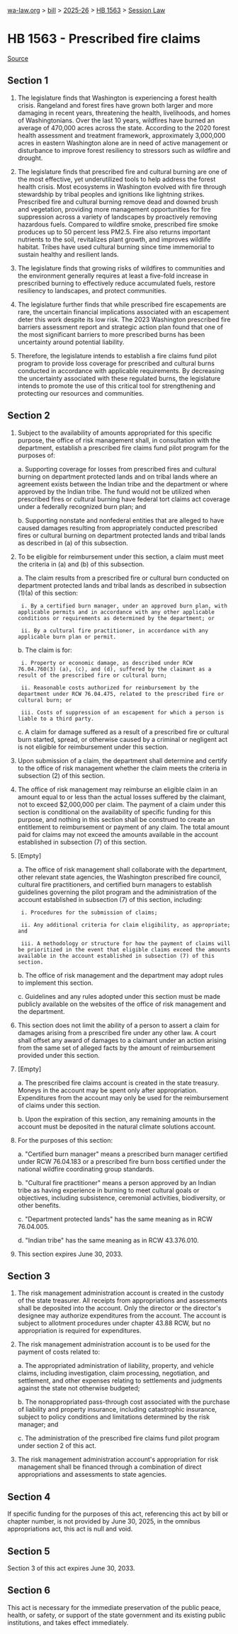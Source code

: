 [wa-law.org](/) > [bill](/bill/) > [2025-26](/bill/2025-26/) > [HB 1563](/bill/2025-26/hb/1563/) > [Session Law](/bill/2025-26/hb/1563/S2.SL/)

# HB 1563 - Prescribed fire claims

[Source](http://lawfilesext.leg.wa.gov/biennium/2025-26/Pdf/Bills/Session%20Laws/House/1563-S2.SL.pdf)

## Section 1
1. The legislature finds that Washington is experiencing a forest health crisis. Rangeland and forest fires have grown both larger and more damaging in recent years, threatening the health, livelihoods, and homes of Washingtonians. Over the last 10 years, wildfires have burned an average of 470,000 acres across the state. According to the 2020 forest health assessment and treatment framework, approximately 3,000,000 acres in eastern Washington alone are in need of active management or disturbance to improve forest resiliency to stressors such as wildfire and drought.

2. The legislature finds that prescribed fire and cultural burning are one of the most effective, yet underutilized tools to help address the forest health crisis. Most ecosystems in Washington evolved with fire through stewardship by tribal peoples and ignitions like lightning strikes. Prescribed fire and cultural burning remove dead and downed brush and vegetation, providing more management opportunities for fire suppression across a variety of landscapes by proactively removing hazardous fuels. Compared to wildfire smoke, prescribed fire smoke produces up to 50 percent less PM2.5. Fire also returns important nutrients to the soil, revitalizes plant growth, and improves wildlife habitat. Tribes have used cultural burning since time immemorial to sustain healthy and resilient lands.

3. The legislature finds that growing risks of wildfires to communities and the environment generally requires at least a five-fold increase in prescribed burning to effectively reduce accumulated fuels, restore resiliency to landscapes, and protect communities.

4. The legislature further finds that while prescribed fire escapements are rare, the uncertain financial implications associated with an escapement deter this work despite its low risk. The 2023 Washington prescribed fire barriers assessment report and strategic action plan found that one of the most significant barriers to more prescribed burns has been uncertainty around potential liability.

5. Therefore, the legislature intends to establish a fire claims fund pilot program to provide loss coverage for prescribed and cultural burns conducted in accordance with applicable requirements. By decreasing the uncertainty associated with these regulated burns, the legislature intends to promote the use of this critical tool for strengthening and protecting our resources and communities.

## Section 2
1. Subject to the availability of amounts appropriated for this specific purpose, the office of risk management shall, in consultation with the department, establish a prescribed fire claims fund pilot program for the purposes of:

    a. Supporting coverage for losses from prescribed fires and cultural burning on department protected lands and on tribal lands where an agreement exists between the Indian tribe and the department or where approved by the Indian tribe. The fund would not be utilized when prescribed fires or cultural burning have federal tort claims act coverage under a federally recognized burn plan; and

    b. Supporting nonstate and nonfederal entities that are alleged to have caused damages resulting from appropriately conducted prescribed fires or cultural burning on department protected lands and tribal lands as described in (a) of this subsection.

2. To be eligible for reimbursement under this section, a claim must meet the criteria in (a) and (b) of this subsection.

    a. The claim results from a prescribed fire or cultural burn conducted on department protected lands and tribal lands as described in subsection (1)(a) of this section:

        i. By a certified burn manager, under an approved burn plan, with applicable permits and in accordance with any other applicable conditions or requirements as determined by the department; or

        ii. By a cultural fire practitioner, in accordance with any applicable burn plan or permit.

    b. The claim is for:

        i. Property or economic damage, as described under RCW 76.04.760(3) (a), (c), and (d), suffered by the claimant as a result of the prescribed fire or cultural burn;

        ii. Reasonable costs authorized for reimbursement by the department under RCW 76.04.475, related to the prescribed fire or cultural burn; or

        iii. Costs of suppression of an escapement for which a person is liable to a third party.

    c. A claim for damage suffered as a result of a prescribed fire or cultural burn started, spread, or otherwise caused by a criminal or negligent act is not eligible for reimbursement under this section.

3. Upon submission of a claim, the department shall determine and certify to the office of risk management whether the claim meets the criteria in subsection (2) of this section.

4. The office of risk management may reimburse an eligible claim in an amount equal to or less than the actual losses suffered by the claimant, not to exceed $2,000,000 per claim. The payment of a claim under this section is conditional on the availability of specific funding for this purpose, and nothing in this section shall be construed to create an entitlement to reimbursement or payment of any claim. The total amount paid for claims may not exceed the amounts available in the account established in subsection (7) of this section.

5. [Empty]

    a. The office of risk management shall collaborate with the department, other relevant state agencies, the Washington prescribed fire council, cultural fire practitioners, and certified burn managers to establish guidelines governing the pilot program and the administration of the account established in subsection (7) of this section, including:

        i. Procedures for the submission of claims;

        ii. Any additional criteria for claim eligibility, as appropriate; and

        iii. A methodology or structure for how the payment of claims will be prioritized in the event that eligible claims exceed the amounts available in the account established in subsection (7) of this section.

    b. The office of risk management and the department may adopt rules to implement this section.

    c. Guidelines and any rules adopted under this section must be made publicly available on the websites of the office of risk management and the department.

6. This section does not limit the ability of a person to assert a claim for damages arising from a prescribed fire under any other law. A court shall offset any award of damages to a claimant under an action arising from the same set of alleged facts by the amount of reimbursement provided under this section.

7. [Empty]

    a. The prescribed fire claims account is created in the state treasury. Moneys in the account may be spent only after appropriation. Expenditures from the account may only be used for the reimbursement of claims under this section.

    b. Upon the expiration of this section, any remaining amounts in the account must be deposited in the natural climate solutions account.

8. For the purposes of this section:

    a. "Certified burn manager" means a prescribed burn manager certified under RCW 76.04.183 or a prescribed fire burn boss certified under the national wildfire coordinating group standards.

    b. "Cultural fire practitioner" means a person approved by an Indian tribe as having experience in burning to meet cultural goals or objectives, including subsistence, ceremonial activities, biodiversity, or other benefits.

    c. "Department protected lands" has the same meaning as in RCW 76.04.005.

    d. "Indian tribe" has the same meaning as in RCW 43.376.010.

9. This section expires June 30, 2033.

## Section 3
1. The risk management administration account is created in the custody of the state treasurer. All receipts from appropriations and assessments shall be deposited into the account. Only the director or the director's designee may authorize expenditures from the account. The account is subject to allotment procedures under chapter 43.88 RCW, but no appropriation is required for expenditures.

2. The risk management administration account is to be used for the payment of costs related to:

    a. The appropriated administration of liability, property, and vehicle claims, including investigation, claim processing, negotiation, and settlement, and other expenses relating to settlements and judgments against the state not otherwise budgeted;

    b. The nonappropriated pass-through cost associated with the purchase of liability and property insurance, including catastrophic insurance, subject to policy conditions and limitations determined by the risk manager; and

    c. The administration of the prescribed fire claims fund pilot program under section 2 of this act.

3. The risk management administration account's appropriation for risk management shall be financed through a combination of direct appropriations and assessments to state agencies.

## Section 4
If specific funding for the purposes of this act, referencing this act by bill or chapter number, is not provided by June 30, 2025, in the omnibus appropriations act, this act is null and void.

## Section 5
Section 3 of this act expires June 30, 2033.

## Section 6
This act is necessary for the immediate preservation of the public peace, health, or safety, or support of the state government and its existing public institutions, and takes effect immediately.
